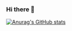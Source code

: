 ### Hi there 👋

[![Anurag's GitHub stats](https://github-readme-stats.vercel.app/api?username=dagim1313)](https://github.com/anuraghazra/github-readme-stats)

